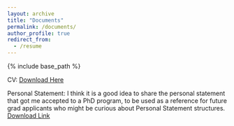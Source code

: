 ```yaml
---
layout: archive
title: "Documents"
permalink: /documents/
author_profile: true
redirect_from:
  - /resume
---
```


{% include base_path %}

CV: [Download Here](connorjohnson1.github.io/files/CV.pdf)

Personal Statement: I think it is a good idea to share the personal statement that got me accepted to a PhD program, to be used as a reference for future grad applicants who might be curious about Personal Statement structures. [Download Link](connorjohnson1.github.io/files/personal_brandeis.pdf)
